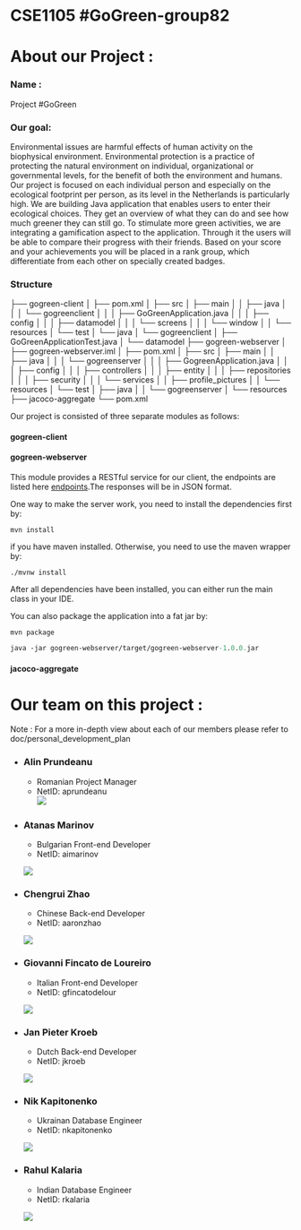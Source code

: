 # CSE1105 #GoGreen-group82

# **About our Project** :

### **Name :** 
Project #GoGreen
	
### **Our goal:** 
Environmental issues are harmful effects of human activity on the biophysical environment. Environmental protection is a practice of protecting the natural environment on individual, organizational or governmental levels, for the benefit of both the environment and humans. Our project is focused on each individual person and especially on the ecological footprint per person, as its level in the Netherlands is particularly high. We are building Java application that enables users to enter their ecological choices. They get an overview of what they can do and see how much greener they can still go. To stimulate more green activities, we are integrating a gamification aspect to the application. Through it the users will be able to compare their progress with their friends. Based on your score and your achievements you will be placed in a rank group, which differentiate from each other on specially created badges.

### Structure

├── gogreen-client
│   ├── pom.xml
│   ├── src
│       ├── main
│       │   ├── java
│       │   │   └── gogreenclient
│       │   │       ├── GoGreenApplication.java
│       │   │       ├── config
│       │   │       ├── datamodel
│       │   │       └── screens
│       │   │           └── window
│       │   └── resources
│       └── test
│           └── java
│               └── gogreenclient
│                   ├── GoGreenApplicationTest.java
│                   └── datamodel
├── gogreen-webserver
│   ├── gogreen-webserver.iml
│   ├── pom.xml
│   ├── src
│       ├── main
│       │   ├── java
│       │   │   └── gogreenserver
│       │   │       ├── GogreenApplication.java
│       │   │       ├── config
│       │   │       ├── controllers
│       │   │       ├── entity
│       │   │       ├── repositories
│       │   │       ├── security
│       │   │       └── services
│       │   ├── profile_pictures
│       │   └── resources
│       └── test
│           ├── java
│           │   └── gogreenserver
│           └── resources
├── jacoco-aggregate
    └── pom.xml

Our project is consisted of three separate modules as follows:

#### gogreen-client



#### gogreen-webserver

This module provides a RESTful service for our client, the endpoints are listed here [endpoints](doc/endpoints.md).The responses will be in JSON format. 

One way to make the server work, you need to install the dependencies first by:

```po
mvn install
```

if you have maven installed. Otherwise, you need to use the maven wrapper by:

```po
./mvnw install
```

After all dependencies have been installed, you can either run the main class in your IDE.

You can also package the application into a fat jar by:

```po
mvn package
```



```p
java -jar gogreen-webserver/target/gogreen-webserver-1.0.0.jar
```



#### jacoco-aggregate




# **Our team on this project :**

Note : For a more in-depth view about each of our members please refer to doc/personal_development_plan

* ### **Alin Prundeanu**
	* Romanian Project Manager
	* NetID: aprundeanu  
    ![](doc/member_images/Alin.png)


* ### **Atanas Marinov**
	* Bulgarian Front-end Developer  
	* NetID: aimarinov
	
	![](doc/member_images/aimarinov.png)


* ### **Chengrui Zhao**
	* Chinese Back-end Developer
	* NetID: aaronzhao

	![](doc/member_images/zhao.jpeg)


* ### **Giovanni Fincato de Loureiro** 
	* Italian Front-end Developer 
	* NetID: gfincatodelour

	![](doc/member_images/Giovanni.jpeg)


* ### **Jan Pieter Kroeb** 
	* Dutch Back-end Developer 
	* NetID: jkroeb

	![](doc/member_images/jpkroeb.jpeg)


* ### **Nik Kapitonenko**
	* Ukrainan Database Engineer
	* NetID: nkapitonenko  

	![](doc/member_images/nkapitonenko.png)


* ### **Rahul Kalaria** 
	* Indian Database Engineer 
	* NetID: rkalaria

	![](doc/member_images/Rahul.jpeg)

